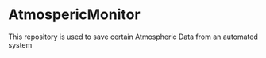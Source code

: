 # AtmospericMonitor
This repository is used to save certain Atmospheric Data from an automated system
